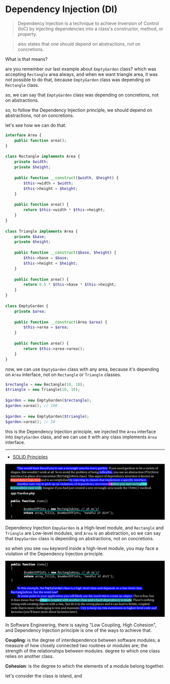 # Dependency Injection (DI)

> Dependency Injection is a technique to achieve Inversion of Control (IoC) by injecting dependencies into a class's constructor, method, or property.

> also states that one should depend on abstractions, not on concretions.

What is that means?

are you remember our last example about `EmptyGarden` class? which was accepting `Rectangle` area always, and when we want triangle area, it was not possible to do that, because `EmptyGarden` class was depending on `Rectangle` class.

so, we can say that `EmptyGarden` class was depending on concretions, not on abstractions.

so, to follow the Dependency Injection principle, we should depend on abstractions, not on concretions.

let's see how we can do that.

```php
interface Area {
    public function area();
}

class Rectangle implements Area {
    private $width;
    private $height;

    public function __construct($width, $height) {
        $this->width = $width;
        $this->height = $height;
    }

    public function area() {
        return $this->width * $this->height;
    }
}

class Triangle implements Area {
    private $base;
    private $height;

    public function __construct($base, $height) {
        $this->base = $base;
        $this->height = $height;
    }

    public function area() {
        return 0.5 * $this->base * $this->height;
    }
}

class EmptyGarden {
    private $area;

    public function __construct(Area $area) {
        $this->area = $area;
    }

    public function area() {
        return $this->area->area();
    }
}
```

now, we can use `EmptyGarden` class with any area, because it's depending on `Area` interface, not on `Rectangle` or `Triangle` classes.

```php
$rectangle = new Rectangle(10, 10);
$triangle = new Triangle(10, 10);

$garden = new EmptyGarden($rectangle);
$garden->area(); // 100

$garden = new EmptyGarden($triangle);
$garden->area(); // 50
```

this is the Dependency Injection principle, we injected the `Area` interface into `EmptyGarden` class, and we can use it with any class implements `Area` interface.

---

- [SOLID Principles](../readme.md)

![alt text](images/DI1.png)

Dependency Injection `EmpyGarden` is a High-level module, and `Rectangle` and `Triangle` are Low-level modules, and `Area` is an abstraction, so we can say that `EmpyGarden` class is depending on abstractions, not on concretions.

so when you see `new` keyword inside a high-level module, you may face a violation of the Dependency Injection principle.

![alt text](images/DI2.png)

In Software Engineering, there is saying "Low Coupling, High Cohesion", and Dependency Injection principle is one of the ways to achieve that.

**Coupling**: is the degree of interdependence between software modules; a measure of how closely connected two routines or modules are; the strength of the relationships between modules.
degree to which one class relies on another class.

**Cohesion**: is the degree to which the elements of a module belong together.

let's consider the class is island, and
